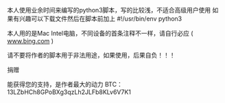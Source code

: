 本人使用业余时间来编写的python3脚本，写的比较浅，不适合高级用户使用
如果有兴趣可以下载文件然后在脚本前加上
#!/usr/bin/env python3

本人用的是Mac Intel电脑，不同设备的首条注释不一样，请自行必应 ( www.bing.com )

请不要将作者的脚本用于非法用途，如果使用，后果自负！！！


捐赠 



能获得您的支持，是作者最大的动力
BTC：13LZbHCh8GPoBXg3qzLh2JLFb8KLv6V7K1
